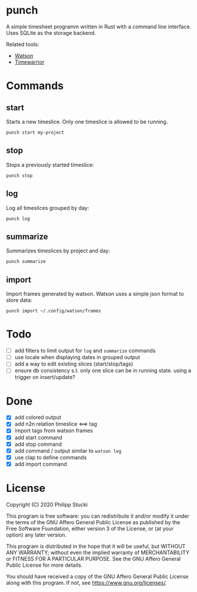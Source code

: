# punch

A simple timesheet programm written in Rust with a command line interface. Uses SQLite as the storage backend.

Related tools:

- [Watson](https://github.com/TailorDev/Watson)
- [Timewarrior](https://timewarrior.net/)

# Commands

## start

Starts a new timeslice. Only one timeslice is allowed to be running.

`punch start my-project`

## stop

Stops a previously started timeslice:

`punch stop`

## log

Log all timeslices grouped by day:

`punch log`

## summarize

Summarizes timeslices by project and day:

`punch summarize`

## import

Import frames generated by watson. Watson uses a simple json format to store data:

`punch import ~/.config/watson/frames`

# Todo

- [ ] add filters to limit output for `log` and `summarize` commands
- [ ] use locale when displaying dates in grouped output
- [ ] add a way to edit existing slices (start/stop/tags)
- [ ] ensure db consistency s.t. only one slice can be in running state. using a trigger on insert/update?

# Done

- [x] add colored output
- [x] add n2n relation timeslice <==> tag
- [x] import tags from watson frames
- [x] add start command
- [x] add stop command
- [x] add command / output similar to `watson log`
- [x] use clap to define commands
- [x] add import command

# License

Copyright (C) 2020 Philipp Stucki

This program is free software: you can redistribute it and/or modify
it under the terms of the GNU Affero General Public License as published
by the Free Software Foundation, either version 3 of the License, or
(at your option) any later version.

This program is distributed in the hope that it will be useful,
but WITHOUT ANY WARRANTY; without even the implied warranty of
MERCHANTABILITY or FITNESS FOR A PARTICULAR PURPOSE. See the
GNU Affero General Public License for more details.

You should have received a copy of the GNU Affero General Public License
along with this program. If not, see <https://www.gnu.org/licenses/>.
